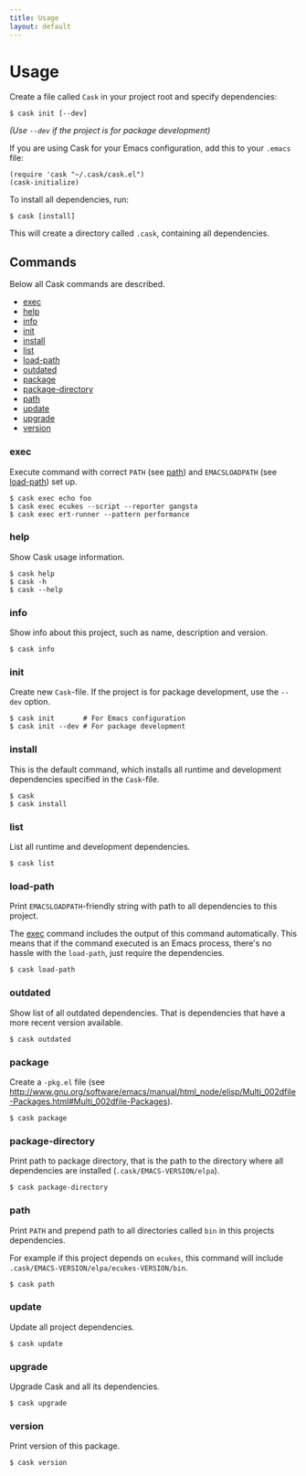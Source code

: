 ```yaml
---
title: Usage
layout: default
---
```


# Usage

Create a file called `Cask` in your project root and specify
dependencies:

```
$ cask init [--dev]
```

_(Use `--dev` if the project is for package development)_

If you are using Cask for your Emacs configuration, add this to your
`.emacs` file:

```
(require 'cask "~/.cask/cask.el")
(cask-initialize)
```

To install all dependencies, run:

```
$ cask [install]
```

This will create a directory called `.cask`, containing all dependencies.

## Commands

Below all Cask commands are described.

* [exec](#exec)
* [help](#help)
* [info](#info)
* [init](#init)
* [install](#install)
* [list](#list)
* [load-path](#load-path)
* [outdated](#outdated)
* [package](#package)
* [package-directory](#package-directory)
* [path](#path)
* [update](#update)
* [upgrade](#upgrade)
* [version](#version)

### <a id="exec"></a>exec

Execute command with correct `PATH` (see [path](#path)) and
`EMACSLOADPATH` (see [load-path](#load-path)) set up.

```
$ cask exec echo foo
$ cask exec ecukes --script --reporter gangsta
$ cask exec ert-runner --pattern performance
```

### <a id="help"></a>help

Show Cask usage information.

```
$ cask help
$ cask -h
$ cask --help
```

### <a id="info"></a>info

Show info about this project, such as name, description and version.

```
$ cask info
```

### <a id="init"></a>init

Create new `Cask`-file. If the project is for package development, use
the `--dev` option.

```
$ cask init       # For Emacs configuration
$ cask init --dev # For package development
```

### <a id="install"></a>install

This is the default command, which installs all runtime and
development dependencies specified in the `Cask`-file.

```
$ cask
$ cask install
```

### <a id="list"></a>list

List all runtime and development dependencies.

```
$ cask list
```

### <a id="load-path"></a>load-path

Print `EMACSLOADPATH`-friendly string with path to all dependencies to
this project.

The [exec](#exec) command includes the output of this command
automatically. This means that if the command executed is an Emacs
process, there's no hassle with the `load-path`, just require the
dependencies.

```
$ cask load-path
```

### <a id="outdated"></a>outdated

Show list of all outdated dependencies. That is dependencies that have
a more recent version available.

```
$ cask outdated
```

### <a id="package"></a>package

Create a `-pkg.el` file (see
<http://www.gnu.org/software/emacs/manual/html_node/elisp/Multi_002dfile-Packages.html#Multi_002dfile-Packages>).

```
$ cask package
```

### <a id="package-directory"></a>package-directory

Print path to package directory, that is the path to the directory
where all dependencies are installed (`.cask/EMACS-VERSION/elpa`).

```
$ cask package-directory
```

### <a id="path"></a>path

Print `PATH` and prepend path to all directories called `bin` in this
projects dependencies.

For example if this project depends on `ecukes`, this command will
include `.cask/EMACS-VERSION/elpa/ecukes-VERSION/bin`.

```
$ cask path
```

### <a id="update"></a>update

Update all project dependencies.

```
$ cask update
```

### <a id="upgrade"></a>upgrade

Upgrade Cask and all its dependencies.

```
$ cask upgrade
```

### <a id="version"></a>version

Print version of this package.

```
$ cask version
```
